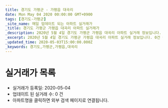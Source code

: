 ```yaml
---
title: 경기도 가평군 - 가평읍 대곡리
date: Mon May 04 2020 00:00:00 GMT+0900
tags: [경기도-가평군]
_site_name: 매일 업데이트 되는 아파트 실거래가
_title: 경기도 가평군 가평읍 대곡리 아파트 실거래가
_description: 2020년 5월 4일 경기도 가평군 가평읍 대곡리 아파트 실거래 정보입니다. 0건 아파트 정보가 있습니다.
_excerpt: 2020년 5월 4일 경기도 가평군 가평읍 대곡리 아파트 실거래 정보입니다. 0건 아파트 정보가 있습니다.
_updated_time: 2020-05-03T15:00:00.000Z
_keywords: 경기도,가평군,가평읍,대곡리
---
```






# 실거래가 목록
- 실거래가 등록일: 2020-05-04
- 업데이트 된 실거래 수: 0 건
- 아파트명을 클릭하면 외부 검색 페이지로 연결됩니다.




